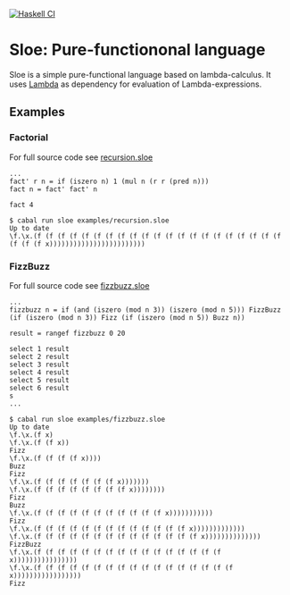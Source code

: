 [![Haskell CI](https://github.com/DrearyLisper/sloe/actions/workflows/haskell.yml/badge.svg)](https://github.com/DrearyLisper/sloe/actions/workflows/haskell.yml)

# Sloe: Pure-functiononal language

Sloe is a simple pure-functional language based on lambda-calculus. It uses [Lambda](https://github.com/DrearyLisper/lambda) as dependency for evaluation of Lambda-expressions.

## Examples

### Factorial

For full source code see [recursion.sloe](https://github.com/DrearyLisper/sloe/blob/master/examples/recursion.sloe)

```
...
fact' r n = if (iszero n) 1 (mul n (r r (pred n)))
fact n = fact' fact' n

fact 4
```

```
$ cabal run sloe examples/recursion.sloe
Up to date
\f.\x.(f (f (f (f (f (f (f (f (f (f (f (f (f (f (f (f (f (f (f (f (f (f (f (f x))))))))))))))))))))))))
```

### FizzBuzz

For full source code see [fizzbuzz.sloe](https://github.com/DrearyLisper/sloe/blob/master/examples/fizzbuzz.sloe)

```
...
fizzbuzz n = if (and (iszero (mod n 3)) (iszero (mod n 5))) FizzBuzz (if (iszero (mod n 3)) Fizz (if (iszero (mod n 5)) Buzz n))

result = rangef fizzbuzz 0 20

select 1 result
select 2 result
select 3 result
select 4 result
select 5 result
select 6 result
s
...
```

``` 
$ cabal run sloe examples/fizzbuzz.sloe
Up to date
\f.\x.(f x)
\f.\x.(f (f x))
Fizz
\f.\x.(f (f (f (f x))))
Buzz
Fizz
\f.\x.(f (f (f (f (f (f (f x)))))))
\f.\x.(f (f (f (f (f (f (f (f x))))))))
Fizz
Buzz
\f.\x.(f (f (f (f (f (f (f (f (f (f (f x)))))))))))
Fizz
\f.\x.(f (f (f (f (f (f (f (f (f (f (f (f (f x)))))))))))))
\f.\x.(f (f (f (f (f (f (f (f (f (f (f (f (f (f x))))))))))))))
FizzBuzz
\f.\x.(f (f (f (f (f (f (f (f (f (f (f (f (f (f (f (f x))))))))))))))))
\f.\x.(f (f (f (f (f (f (f (f (f (f (f (f (f (f (f (f (f x)))))))))))))))))
Fizz

```


